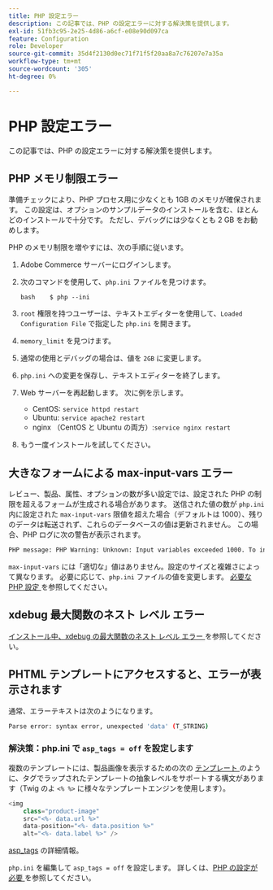 ```yaml
---
title: PHP 設定エラー
description: この記事では、PHP の設定エラーに対する解決策を提供します。
exl-id: 51fb3c95-2e25-4d86-a6cf-e08e90d097ca
feature: Configuration
role: Developer
source-git-commit: 35d4f2130d0ec71f71f5f20aa8a7c76207e7a35a
workflow-type: tm+mt
source-wordcount: '305'
ht-degree: 0%

---
```


# PHP 設定エラー

この記事では、PHP の設定エラーに対する解決策を提供します。

## PHP メモリ制限エラー

準備チェックにより、PHP プロセス用に少なくとも 1GB のメモリが確保されます。 この設定は、オプションのサンプルデータのインストールを含む、ほとんどのインストールで十分です。 ただし、デバッグには少なくとも 2 GB をお勧めします。

PHP のメモリ制限を増やすには、次の手順に従います。

1. Adobe Commerce サーバーにログインします。
1. 次のコマンドを使用して、`php.ini` ファイルを見つけます。

   ```
   bash    $ php --ini
   ```

1. `root` 権限を持つユーザーは、テキストエディターを使用して、`Loaded Configuration File` で指定した `php.ini` を開きます。
1. `memory_limit` を見つけます。
1. 通常の使用とデバッグの場合は、値を `2GB` に変更します。
1. `php.ini` への変更を保存し、テキストエディターを終了します。
1. Web サーバーを再起動します。 次に例を示します。

   * CentOS: `service httpd restart`
   * Ubuntu: `service apache2 restart`
   * nginx （CentOS と Ubuntu の両方）:`service nginx restart`

1. もう一度インストールを試してください。

## 大きなフォームによる max-input-vars エラー

レビュー、製品、属性、オプションの数が多い設定では、設定された PHP の制限を超えるフォームが生成される場合があります。 送信された値の数が `php.ini` 内に設定された `max-input-vars` 限値を超えた場合（デフォルトは 1000）、残りのデータは転送されず、これらのデータベースの値は更新されません。 この場合、PHP ログに次の警告が表示されます。

```bash
PHP message: PHP Warning: Unknown: Input variables exceeded 1000. To increase the limit change max_input_vars in php.ini.
```

`max-input-vars` には「適切な」値はありません。設定のサイズと複雑さによって異なります。 必要に応じて、`php.ini` ファイルの値を変更します。 [ 必要な PHP 設定 ](https://devdocs.magento.com/guides/v2.3/install-gde/prereq/php-settings.html) を参照してください。

## xdebug 最大関数のネスト レベル エラー

[ インストール中、xdebug の最大関数のネスト レベル エラー ](/help/troubleshooting/miscellaneous/installation-xdebug-maximum-function-nesting-level-error.md) を参照してください。

## PHTML テンプレートにアクセスすると、エラーが表示されます

通常、エラーテキストは次のようになります。

```bash
Parse error: syntax error, unexpected 'data' (T_STRING)
```

### 解決策：php.ini で `asp_tags = off` を設定します

複数のテンプレートには、製品画像を表示するための次の [ テンプレート ](https://github.com/magento/magento2/blob/2.0/app/code/Magento/Catalog/view/adminhtml/templates/product/edit/base_image.phtml) のように、タグでラップされたテンプレートの抽象レベルをサポートする構文があります（Twig のよ `<% %>` に様々なテンプレートエンジンを使用します）。

```php
<img
    class="product-image"
    src="<%- data.url %>"
    data-position="<%- data.position %>"
    alt="<%- data.label %>" />
```

[asp\_tags](http://php.net/manual/en/ini.core.php#ini.asp-tags) の詳細情報。

`php.ini` を編集して `asp_tags = off` を設定します。 詳しくは、[PHP の設定が必要 ](https://devdocs.magento.com/guides/v2.3/install-gde/prereq/php-settings.html) を参照してください。
